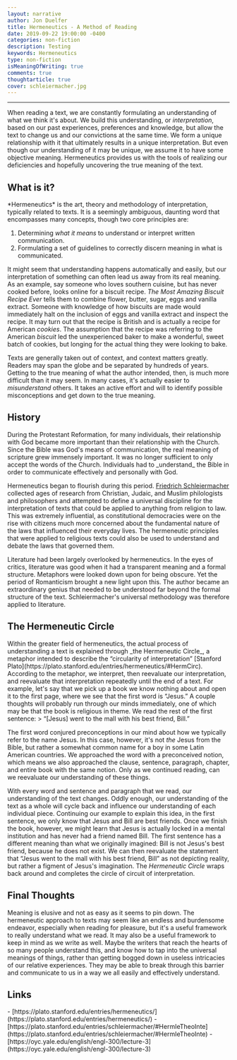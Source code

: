 ```yaml
---
layout: narrative
author: Jon Duelfer
title: Hermeneutics - A Method of Reading
date: 2019-09-22 19:00:00 -0400
categories: non-fiction
description: Testing
keywords: Hermeneutics
type: non-fiction
isMeaningOfWriting: true
comments: true
thoughtarticle: true
cover: schleiermacher.jpg
---
```

<hr/>

When reading a text, we are constantly formulating an understanding of what we think it's about. We build this understanding, or _interpretation_, based on our past experiences, preferences and knowledge, but allow the text to change us and our convictions at the same time. We form a unique relationship with it that ultimately results in a unique interpretation. But even though our understanding of it may be unique, we assume it to have some objective meaning. Hermeneutics provides us with the tools of realizing our deficiencies and hopefully uncovering the true meaning of the text.

<h2><strong>What is it?</strong></h2>
*Hermeneutics* is the art, theory and methodology of interpretation, typically related to texts. It is a seemingly ambiguous, daunting word that encompasses many concepts, though two core principles are:

1. Determining _what it means_ to understand or interpret written communication.
2. Formulating a set of guidelines to correctly discern meaning in what is communicated.

It might seem that understanding happens automatically and easily, but our interpretation of something can often lead us away from its real meaning. As an example, say someone who loves southern cuisine, but has never cooked before, looks online for a biscuit recipe. _The Most Amazing Biscuit Recipe Ever_ tells them to combine flower, butter, sugar, eggs and vanilla extract. Someone with knowledge of how biscuits are made would immediately halt on the inclusion of eggs and vanilla extract and inspect the recipe. It may turn out that the recipe is British and is actually a recipe for American _cookies_. The assumption that the recipe was referring to the American _biscuit_ led the unexperienced baker to make a wonderful, sweet batch of cookies, but longing for the actual thing they were looking to bake.

Texts are generally taken out of context, and context matters greatly. Readers may span the globe and be separated by hundreds of years. Getting to the true meaning of what the author intended, then, is much more difficult than it may seem. In many cases, it's actually easier to _misunderstand_ others. It takes an active effort and will to identify possible misconceptions and get down to the true meaning.

<h2><strong>History</strong></h2>
During the Protestant Reformation, for many individuals, their relationship with God became more important than their relationship with the Church. Since the Bible was God's means of communication, the real meaning of scripture grew immensely important. It was no longer sufficient to only accept the words of the Church. Individuals had to _understand_ the Bible in order to communicate effectively and personally with God.

Hermeneutics began to flourish during this period. [Friedrich Schleiermacher](https://plato.stanford.edu/entries/schleiermacher/#HermIeTheoInte) collected ages of research from Christian, Judaic, and Muslim philologists and philosophers and attempted to define a universal discipline for the interpretation of texts that could be applied to anything from religion to law. This was extremely influential, as constitutional democracies were on the rise with citizens much more concerned about the fundamental nature of the laws that influenced their everyday lives. The hermeneutic principles that were applied to religious texts could also be used to understand and debate the laws that governed them.

Literature had been largely overlooked by hermeneutics. In the eyes of critics, literature was good when it had a transparent meaning and a formal structure. Metaphors were looked down upon for being obscure. Yet the period of Romanticism brought a new light upon this. The author became an extraordinary genius that needed to be understood far beyond the formal structure of the text. Schleiermacher's universal methodology was therefore applied to literature.

<h2><strong>The Hermeneutic Circle</strong></h2>
Within the greater field of hermeneutics, the actual process of understanding a text is explained through _the Hermeneutic Circle_, a metaphor intended to describe the “circularity of interpretation” [Stanford Plato](https://plato.stanford.edu/entries/hermeneutics/#HermCirc). According to the metaphor, we interpret, then reevaluate our interpretation, and reevaluate that interpretation repeatedly until the end of a text. For example, let's say that we pick up a book we know nothing about and open it to the first page, where we see that the first word is “Jesus.” A couple thoughts will probably run through our minds immediately, one of which may be that the book is religious in theme. We read the rest of the first sentence:
> “[Jesus] went to the mall with his best friend, Bill.”

The first word conjured preconceptions in our mind about how we typically refer to the name Jesus. In this case, however, it's not _the_ Jesus from the Bible, but rather a somewhat common name for a boy in some Latin American countries. We approached the word with a preconceived notion, which means we also approached the clause, sentence, paragraph, chapter, and entire book with the same notion. Only as we continued reading, can we reevaluate our understanding of these things.

With every word and sentence and paragraph that we read, our understanding of the text changes. Oddly enough, our understanding of the text as a whole will cycle back and influence our understanding of each individual piece. Continuing our example to explain this idea, in the first sentence, we only know that Jesus and Bill are best friends. Once we finish the book, however, we might learn that Jesus is actually locked in a mental institution and has never had a friend named Bill. The first sentence has a different meaning than what we originally imagined: Bill is not Jesus's best friend, because he does not exist. We can then reevaluate the statement that “Jesus went to the mall with his best friend, Bill” as not depicting reality, but rather a figment of Jesus's imagination. The _Hermeneutic Circle_ wraps back around and completes the circle of circuit of interpretation.

<h2><strong>Final Thoughts</strong></h2>
Meaning is elusive and not as easy as it seems to pin down. The hermeneutic approach to texts may seem like an endless and burdensome endeavor, especially when reading for pleasure, but it's a useful framework to really understand what we read. It may also be a useful framework to keep in mind as we write as well. Maybe the writers that reach the hearts of so many people understand this, and know how to tap into the universal meanings of things, rather than getting bogged down in useless intricacies of our relative experiences. They may be able to break through this barrier and communicate to us in a way we all easily and effectively understand.

<h2><strong>Links</strong></h2>
- [https://plato.stanford.edu/entries/hermeneutics/](https://plato.stanford.edu/entries/hermeneutics/)
- [https://plato.stanford.edu/entries/schleiermacher/#HermIeTheoInte](https://plato.stanford.edu/entries/schleiermacher/#HermIeTheoInte)
- [https://oyc.yale.edu/english/engl-300/lecture-3](https://oyc.yale.edu/english/engl-300/lecture-3)